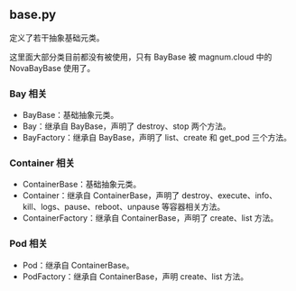 ## base.py
定义了若干抽象基础元类。

这里面大部分类目前都没有被使用，只有 BayBase 被 magnum.cloud 中的 NovaBayBase 使用了。

### Bay 相关
* BayBase：基础抽象元类。
* Bay：继承自 BayBase，声明了 destroy、stop 两个方法。
* BayFactory：继承自 BayBase，声明了 list、create 和 get_pod 三个方法。

### Container 相关
* ContainerBase：基础抽象元类。
* Container：继承自 ContainerBase，声明了 destroy、execute、info、kill、logs、pause、reboot、unpause 等容器相关方法。
* ContainerFactory：继承自 ContainerBase，声明了 create、list 方法。

### Pod 相关
* Pod：继承自 ContainerBase。
* PodFactory：继承自 ContainerBase，声明 create、list 方法。
